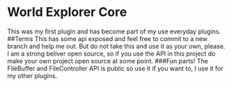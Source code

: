 # World Explorer Core
This was my first plugin and has become part of my use everyday plugins.
##Terms
This has some api exposed and feel free to commit to a new branch and help me out. 
But do not take this and use it as your own, please. I am a strong beliver open source, 
so if you use the API in this project do make your own project open source at some point.
###Fun parts!
The FileBuffer and FileController API is public so use it if you want to, I use it for my other plugins. 
